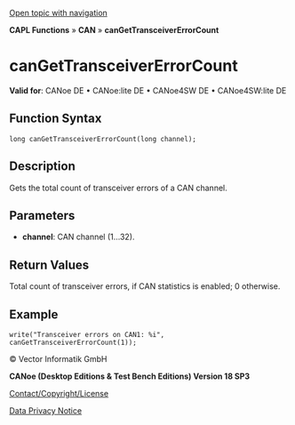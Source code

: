 [Open topic with navigation](../../../../../CANoeDEFamily.htm#Topics/CAPLFunctions/CAN/Functions/CAPLfunctionCanGetTransceiverErrorCount.md)

**CAPL Functions** » **CAN** » **canGetTransceiverErrorCount**

# canGetTransceiverErrorCount

**Valid for**: CANoe DE • CANoe:lite DE • CANoe4SW DE • CANoe4SW:lite DE

## Function Syntax

```plaintext
long canGetTransceiverErrorCount(long channel);
```

## Description

Gets the total count of transceiver errors of a CAN channel.

## Parameters

- **channel**: CAN channel (1…32).

## Return Values

Total count of transceiver errors, if CAN statistics is enabled; 0 otherwise.

## Example

```plaintext
write("Transceiver errors on CAN1: %i", canGetTransceiverErrorCount(1));
```

© Vector Informatik GmbH

**CANoe (Desktop Editions & Test Bench Editions) Version 18 SP3**

[Contact/Copyright/License](../../../Shared/ContactCopyrightLicense.md)

[Data Privacy Notice](https://www.vector.com/int/en/company/get-info/privacy-policy/)